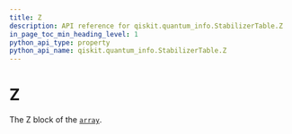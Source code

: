 ```yaml
---
title: Z
description: API reference for qiskit.quantum_info.StabilizerTable.Z
in_page_toc_min_heading_level: 1
python_api_type: property
python_api_name: qiskit.quantum_info.StabilizerTable.Z
---
```


# Z

The Z block of the [`array`](qiskit.quantum_info.StabilizerTable.array "qiskit.quantum_info.StabilizerTable.array").

